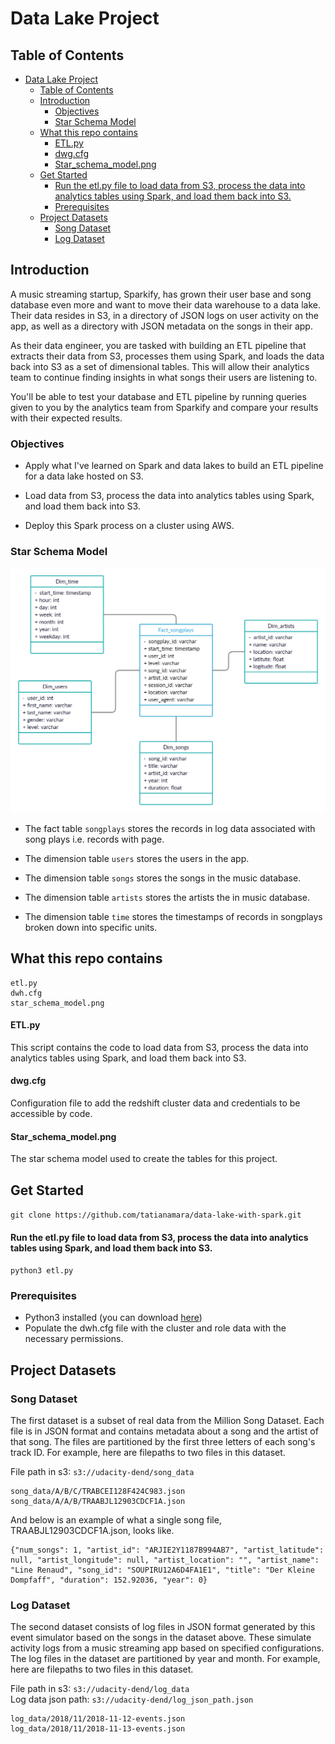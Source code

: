 # Data Lake Project

## Table of Contents

- [Data Lake Project](#data-lake-project)
  - [Table of Contents](#table-of-contents)
  - [Introduction](#introduction)
    - [Objectives](#objectives)
    - [Star Schema Model](#star-schema-model)
  - [What this repo contains](#what-this-repo-contains)
      - [ETL.py](#etlpy)
      - [dwg.cfg](#dwgcfg)
      - [Star_schema_model.png](#star_schema_modelpng)
  - [Get Started](#get-started)
      - [Run the etl.py file to load data from S3, process the data into analytics tables using Spark, and load them back into S3.](#run-the-etlpy-file-to-load-data-from-s3-process-the-data-into-analytics-tables-using-spark-and-load-them-back-into-s3)
    - [Prerequisites](#prerequisites)
  - [Project Datasets](#project-datasets)
    - [Song Dataset](#song-dataset)
    - [Log Dataset](#log-dataset)

## Introduction  
A music streaming startup, Sparkify, has grown their user base and song database even more and want to move their data warehouse to a data lake. Their data resides in S3, in a directory of JSON logs on user activity on the app, as well as a directory with JSON metadata on the songs in their app.

As their data engineer, you are tasked with building an ETL pipeline that extracts their data from S3, processes them using Spark, and loads the data back into S3 as a set of dimensional tables. This will allow their analytics team to continue finding insights in what songs their users are listening to.

You'll be able to test your database and ETL pipeline by running queries given to you by the analytics team from Sparkify and compare your results with their expected results.

### Objectives  

- Apply what I've learned on Spark and data lakes to build an ETL pipeline for a data lake hosted on S3.

- Load data from S3, process the data into analytics tables using Spark, and load them back into S3. 

- Deploy this Spark process on a cluster using AWS.

### Star Schema Model  
![Star Schema Model](https://github.com/tatianamara/data-lake-with-spark/blob/main/star_schema_model.png)

- The fact table `songplays` stores the records in log data associated with song plays i.e. records with page.

- The dimension table `users` stores the users in the app.

- The dimension table `songs` stores the songs in the music database.

- The dimension table `artists` stores the artists the in music database.

- The dimension table `time` stores the timestamps of records in songplays broken down into specific units.

## What this repo contains
```
etl.py
dwh.cfg
star_schema_model.png
```

#### ETL.py
This script contains the code to load data from S3, process the data into analytics tables using Spark, and load them back into S3.

#### dwg.cfg
Configuration file to add the redshift cluster data and credentials to be accessible by code.

#### Star_schema_model.png
The star schema model used to create the tables for this project.

## Get Started  

`git clone https://github.com/tatianamara/data-lake-with-spark.git`

#### Run the etl.py file to load data from S3, process the data into analytics tables using Spark, and load them back into S3.  
`python3 etl.py`

### Prerequisites

- Python3 installed (you can download [here](https://www.python.org/downloads/))
- Populate the dwh.cfg file with the cluster and role data with the necessary permissions.

## Project Datasets  

### Song Dataset  
The first dataset is a subset of real data from the Million Song Dataset. Each file is in JSON format and contains metadata about a song and the artist of that song. 
The files are partitioned by the first three letters of each song's track ID. For example, here are filepaths to two files in this dataset.

File path in s3: `s3://udacity-dend/song_data`  

```
song_data/A/B/C/TRABCEI128F424C983.json  
song_data/A/A/B/TRAABJL12903CDCF1A.json
```

And below is an example of what a single song file, TRAABJL12903CDCF1A.json, looks like.

```
{"num_songs": 1, "artist_id": "ARJIE2Y1187B994AB7", "artist_latitude": null, "artist_longitude": null, "artist_location": "", "artist_name": "Line Renaud", "song_id": "SOUPIRU12A6D4FA1E1", "title": "Der Kleine Dompfaff", "duration": 152.92036, "year": 0}
```

### Log Dataset  

The second dataset consists of log files in JSON format generated by this event simulator based on the songs in the dataset above. These simulate activity logs from a music streaming app based on specified configurations.
The log files in the dataset are partitioned by year and month. For example, here are filepaths to two files in this dataset.

File path in s3: `s3://udacity-dend/log_data`  
Log data json path: `s3://udacity-dend/log_json_path.json`  

```
log_data/2018/11/2018-11-12-events.json
log_data/2018/11/2018-11-13-events.json
```





